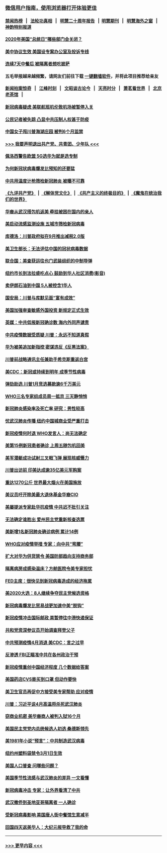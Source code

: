 ### [微信用户指南，使用浏览器打开体验更佳](https://github.com/gfw-breaker/banned-news1/blob/master/indexes/wechat-guide.md?t=0)
#### [禁闻热榜](热点新闻.md?t=0)  &nbsp;&nbsp;|&nbsp;&nbsp; [法轮功真相](https://github.com/gfw-breaker/truth/blob/master/README.md?t=0) &nbsp;&nbsp;|&nbsp;&nbsp; [明慧二十周年报告](https://github.com/gfw-breaker/mh-reports/blob/master/README.md?t=0) &nbsp;&nbsp;|&nbsp;&nbsp;[明慧期刊](https://github.com/gfw-breaker/mh-qikan) &nbsp;&nbsp;|&nbsp;&nbsp; [明慧海外之窗](https://github.com/gfw-breaker/mh-news/blob/master/README.md?t=0) &nbsp;&nbsp;|&nbsp;&nbsp; [神韵特别报道](https://github.com/gfw-breaker/mh-news/blob/master/shenyun.md?t=0)
#### [2020年美国“总统日”哪些部门会关闭？](../pages/nsc412/n11870148.md?t=02151255) 
#### [美中协议生效 美国设专案办公室及投诉专线](../pages/nsc412/n11870266.md?t=02151255) 
#### [连续7天中餐后 被隔离者想吃披萨](../pages/nsc412/n11870243.md?t=02151255) 
#### 五毛举报越来越频繁，请网友们前往下载 [一键翻墙软件](https://github.com/gfw-breaker/ssr-accounts)，并将此项目推荐给亲友
#### [新闻拍案惊奇](https://github.com/gfw-breaker/banned-news1/blob/master/pages/link4.md) &nbsp;&nbsp;|&nbsp;&nbsp; [江峰时刻](https://github.com/gfw-breaker/banned-news1/blob/master/pages/link4.md) &nbsp;&nbsp;|&nbsp;&nbsp; [文昭谈古论今](https://github.com/gfw-breaker/banned-news1/blob/master/pages/link4.md) &nbsp;&nbsp;|&nbsp;&nbsp; [天亮时分](https://github.com/gfw-breaker/banned-news1/blob/master/pages/link4.md) &nbsp;&nbsp;|&nbsp;&nbsp; [萧茗看世界](https://github.com/gfw-breaker/banned-news1/blob/master/pages/link4.md) &nbsp;&nbsp;|&nbsp;&nbsp; [北京老茶馆](https://github.com/gfw-breaker/banned-news1/blob/master/pages/link4.md) &nbsp;&nbsp;|&nbsp;&nbsp; 
#### [新冠病毒疑虑 美联航班机伦敦机场被暂停入关](../pages/nsc412/n11870015.md?t=02151255) 
#### [公民记者被失踪 凸显中共压制人权甚于防疫](../pages/nsc412/n11870042.md?t=02151255) 
#### [中国女子闯川普海湖庄园 被判6个月监禁](../pages/nsc412/n11869919.md?t=02151255) 
#### [>>> 我要声明退出共产党、共青团、少年队 <<<](https://github.com/begood0513/goodnews/blob/master/quit/letter.md) 
#### [佩洛西警告欧盟 5G选华为就是选专制](../pages/nsc412/n11869898.md?t=02151255) 
#### [为何新冠状病毒爆发比预知的还要猛](../pages/nsc412/n11869828.md?t=02151255) 
#### [中共用温度计枪筛检新冠肺炎 被曝不可靠](../pages/nsc412/n11869707.md?t=02151255) 
#### [《九评共产党》](https://github.com/begood0513/9ping.md/blob/master/README.md) &nbsp;|&nbsp; [《解体党文化》](../../../../jtdwh.md/blob/master/README.md)  &nbsp;|&nbsp; [《共产主义的终极目的》](../../../../gczydzjmd.md/blob/master/README.md) &nbsp;|&nbsp; [《魔鬼在统治我们的世界》](../../../../mgztzwmdsj.md/blob/master/README.md) 
#### [华裔从武汉搭包机返美 牵挂被困在国内的亲人](../pages/nsc412/n11869711.md?t=02151255) 
#### [美启动流感监测设施 五城市筛检新冠病毒](../pages/nsc412/n11869689.md?t=02151255) 
#### [库德洛：川普政府拟在9月推出减税2.0版](../pages/nsc412/n11869627.md?t=02151255) 
#### [美卫生部长：无法评估中国的冠状病毒数据](../pages/nsc412/n11869301.md?t=02151255) 
#### [联合国：美查获运往也门武装组织的中制导弹](../pages/nsc412/n11868677.md?t=02151255) 
#### [纽约市长到法拉盛吃点心  鼓励到华人社区消费(影音)](../pages/nsc412/n11868197.md?t=02151255) 
#### [卖伊朗石油到中国  5人被控含1华人](../pages/nsc412/n11867988.md?t=02151255) 
#### [国安局：川普与库默见面“富有成效”](../pages/nsc412/n11867976.md?t=02151255) 
#### [美国加强审查敏感外国投资 新规定正式生效](../pages/nsc412/n11868041.md?t=02151255) 
#### [英媒：中共低报新冠确诊数 海内外同声谴责](../pages/nsc412/n11867421.md?t=02151255) 
#### [中共疫情数据受质疑 川普：永远不知道真假](../pages/nsc412/n11867195.md?t=02151255) 
#### [华为被美追加新指控 密谋违反《反黑法案》](../pages/nsc412/n11867191.md?t=02151255) 
#### [川普前战略通讯主任兼助手希克斯重返白宫](../pages/nsc412/n11867104.md?t=02151255) 
#### [美CDC：新冠或持续到明年 成季节性病毒](../pages/nsc412/n11867279.md?t=02151255) 
#### [弹劾助选 川普1月竞选募款逾6千万美元](../pages/nsc412/n11866950.md?t=02151255) 
#### [WHO三名专家组成员周一抵京 三天静悄悄](../pages/nsc412/n11866947.md?t=02151255) 
#### [新冠肺炎感染率及死亡率 研究：男性较高](../pages/nsc412/n11866956.md?t=02151255) 
#### [忧武汉肺炎传播 纽约中国城商业受严重打击](../pages/nsc412/n11866902.md?t=02151255) 
#### [新冠疫情何时退 WHO发言人：尚无法确定](../pages/nsc412/n11866864.md?t=02151255) 
#### [美第15例新冠患者确诊 上周五随包机回美](../pages/nsc412/n11866852.md?t=02151255) 
#### [美军潜艇成功试射三叉戟飞弹 展现核威慑力](../pages/nsc412/n11866046.md?t=02151255) 
#### [川普出访前 印美达成逾35亿美元军购案](../pages/nsc412/n11865444.md?t=02151255) 
#### [重达1270公斤 世界最大烟火在美国施放](../pages/nsc412/n11865198.md?t=02151255) 
#### [美议员吁开除美最大退休基金华裔CIO](../pages/nsc412/n11865230.md?t=02151255) 
#### [美屡提派专家赴华抗疫情 中共迟不批引关注](../pages/nsc412/n11864719.md?t=02151255) 
#### [无法确定谁胜出 爱州民主党重新核查选票](../pages/nsc412/n11864830.md?t=02151255) 
#### [美新增1名新冠肺炎确诊病例 累计14例](../pages/nsc412/n11864893.md?t=02151255) 
#### [WHO应对疫情举措 专家：向中共“弯腰”](../pages/nsc412/n11864727.md?t=02151255) 
#### [扩大对华为供货禁令 美国防部趋向支持商务部](../pages/nsc412/n11864773.md?t=02151255) 
#### [隔离病房成感染温床？方舱医院令美专家担忧](../pages/nsc412/n11864575.md?t=02151255) 
#### [FED主席：很快见到新冠病毒造成的经济拖累](../pages/nsc412/n11864507.md?t=02151255) 
#### [美2020大选：8人继续争夺民主党候选资格](../pages/nsc412/n11864327.md?t=02151255) 
#### [新冠病毒爆发比贸易战更加速中美“脱钩”](../pages/nsc412/n11864470.md?t=02151255) 
#### [新冠疫情冲击国际邮政 美暂停往中港快递保证](../pages/nsc412/n11864207.md?t=02151255) 
#### [共和党资深参议员开始调查拜登父子](../pages/nsc412/n11863984.md?t=02151255) 
#### [中共预测疫情4月消退 美CDC：言之过早](../pages/nsc412/n11864310.md?t=02151255) 
#### [反渗透 FBI正瞄准中共在各州政治干预](../pages/nsc412/n11864300.md?t=02151255) 
#### [新冠疫情重创中国经济程度 几个数据给答案](../pages/nsc412/n11864203.md?t=02151255) 
#### [美国药店CVS能买到口罩 但动作要快](../pages/nsc412/n11862438.md?t=02151255) 
#### [美卫生官员再促中方接受美专家帮助 应对疫情](../pages/nsc412/n11864043.md?t=02151255) 
#### [川普：习近平说4月高温将杀死武汉肺炎](../pages/nsc412/n11860814.md?t=02151255) 
#### [窃商业机密 美华裔商人被判入狱16个月](../pages/nsc412/n11863911.md?t=02151255) 
#### [美国民主党党内总统候选人初选 桑德斯领先](../pages/nsc412/n11863475.md?t=02151255) 
#### [美1981年小说“预言”：中共制造武汉病毒](../pages/nsc412/n11863306.md?t=02151255) 
#### [纽约州塑料袋禁令3月1日生效](../pages/nsc412/n11862832.md?t=02151255) 
#### [美国人口普查  问哪些问题？](../pages/nsc412/n11862808.md?t=02151255) 
#### [美国季节性流感与武汉肺炎的差异 一文看懂](../pages/nsc412/n11862428.md?t=02151255) 
#### [新冠病毒冲击 专家：让外界看清了中共](../pages/nsc412/n11862280.md?t=02151255) 
#### [武汉撤侨到圣地亚哥隔离者 一人确诊](../pages/nsc412/n11862460.md?t=02151255) 
#### [受新冠病毒影响 美国唐人街中餐馆生意减半](../pages/nsc412/n11861940.md?t=02151255) 
#### [回国四天返美华人：大纪元报导救了我的命](../pages/nsc412/n11862181.md?t=02151255) 

----
#### [ >>> 更早内容 <<< ](../indexes/nsc412-earlier.md)
